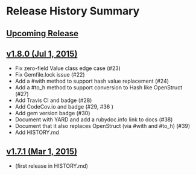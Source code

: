 # Release History Summary

## [Upcoming Release](http://github.com/tcrayford/Values/compare/v1.8.0...master)

## [v1.8.0 (Jul 1, 2015)](http://github.com/tcrayford/Values/compare/v1.7.1...v1.8.0)

  - Fix zero-field Value class edge case (#23)
  - Fix Gemfile.lock issue (#22)
  - Add a #with method to support hash value replacement (#24)
  - Add a #to_h method to support conversion to Hash like OpenStruct (#27)
  - Add Travis CI and badge (#28)
  - Add CodeCov.io and badge (#29, #36 )
  - Add gem version badge (#30)
  - Document with YARD and add a rubydoc.info link to docs (#38)
  - Document that it also replaces OpenStruct (via #with and #to_h) (#39)
  - Add HISTORY.md

## [v1.7.1 (Mar 1, 2015)](https://github.com/tcrayford/Values/commits/v1.7.1)

  - (first release in HISTORY.md)
